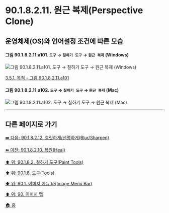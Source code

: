 # 90.1.8.2.11. 원근 복제(Perspective Clone)
## 운영체제(OS)와 언어설정 조건에 따른 모습

<a id="90-01-08-02-11-a101"></a>

#### 그림 90.1.8.2.11.a101. `도구` → `칠하기 도구` → `원근 복제` (Windows)
![그림 90.1.8.2.11.a101. `도구` → `칠하기 도구` → `원근 복제` (Windows)](https://github.com/wonder13662/gimp/assets/15767104/65d7cffd-1507-486e-b3e9-a0ca9e51467a)

[3.5.1. 목적 - 그림 90.1.8.2.11.a101](./03-05-01-intention.md#90-01-08-02-11-a101)

<a id="90-01-08-02-11-a102"></a>

#### 그림 90.1.8.2.11.a102. `도구` → `칠하기 도구` → `원근 복제` (Mac)
![그림 90.1.8.2.11.a102. `도구` → `칠하기 도구` → `원근 복제` (Mac)](https://github.com/wonder13662/gimp/assets/15767104/705d2987-adac-4ae2-b000-a1f2eea1e7bd)

***

## 다른 페이지로 가기

[➡️ 다음: 90.1.8.2.12. 흐릿하게/선명하게(Blur/Sharpen)](./90-01-08-02-12-blur_sharpen.md)

[⬅️ 이전: 90.1.8.2.10. 복원(Heal)](./90-01-08-02-10-heal.md)

[⬆️ 위: 90.1.8.2. 칠하기 도구(Paint Tools)](./90-01-08-02-00-paint_tools.md)

[⬆️ 위: 90.1.8. 도구(Tools)](./90-01-08-00-tools.md)

[⬆️ 위: 90.1. 이미지 메뉴 바(Image Menu Bar)](./90-01-00-image-menu-bar.md)

[⬆️ 위: 90. 이미지 맵](./90-00-image-map.md)

[🏠 홈](./00-home.md)
